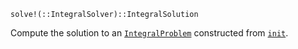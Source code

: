 ```
solve!(::IntegralSolver)::IntegralSolution
```

Compute the solution to an [`IntegralProblem`](@ref) constructed from [`init`](@ref).
